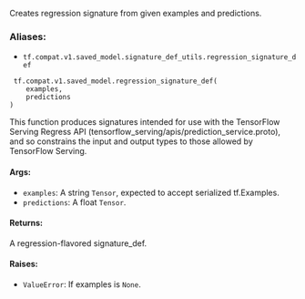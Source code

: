 Creates regression signature from given examples and predictions.
### Aliases:
- `tf.compat.v1.saved_model.signature_def_utils.regression_signature_def`

```
 tf.compat.v1.saved_model.regression_signature_def(
    examples,
    predictions
)
```
This function produces signatures intended for use with the TensorFlow Serving Regress API (tensorflow_serving/apis/prediction_service.proto), and so constrains the input and output types to those allowed by TensorFlow Serving.
#### Args:
- `examples`: A string `Tensor`, expected to accept serialized tf.Examples.
- `predictions`: A float `Tensor`.
#### Returns:
A regression-flavored signature_def.
#### Raises:
- `ValueError`: If examples is `None`.
